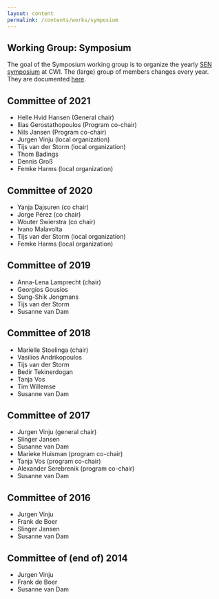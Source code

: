 ```yaml
---
layout: content
permalink: /contents/works/symposium
---
```


## Working Group: Symposium

The goal of the Symposium working group is to organize the yearly [SEN symposium](http://www.sen-symposium.nl) at CWI.
The (large) group of members changes every year. They are documented [here](https://www.sen-symposium.nl/about/).

## Committee of 2021

* Helle Hvid Hansen (General chair)
* Ilias Gerostathopoulos (Program co-chair)
* Nils Jansen (Program co-chair)
* Jurgen Vinju (local organization)
* Tijs van der Storm (local organization)
* Thom Badings
* Dennis Groß
* Femke Harms (local organization)

## Committee of 2020

* Yanja Dajsuren (co chair)
* Jorge Pérez (co chair)
* Wouter Swierstra (co chair)
* Ivano Malavolta 
* Tijs van der Storm (local organization)
* Femke Harms (local organization)

## Committee of 2019

* Anna-Lena Lamprecht (chair)
* Georgios Gousios
* Sung-Shik Jongmans
* Tijs van der Storm
* Susanne van Dam

## Committee of 2018

* Marielle Stoelinga (chair)
* Vasilios Andrikopoulos
* Tijs van der Storm
* Bedir Tekinerdogan
* Tanja Vos
* Tim Willemse
* Susanne van Dam

## Committee of 2017

* Jurgen Vinju (general chair)
* Slinger Jansen
* Susanne van Dam
* Marieke Huisman (program co-chair)
* Tanja Vos (program co-chair)
* Alexander Serebrenik (program co-chair)
* Susanne van Dam

## Committee of 2016

* Jurgen Vinju
* Frank de Boer
* Slinger Jansen
* Susanne van Dam

## Committee of (end of) 2014

* Jurgen Vinju
* Frank de Boer
* Susanne van Dam
